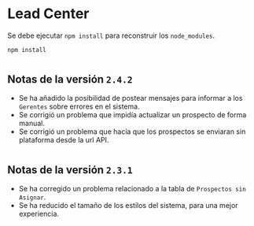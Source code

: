 # Lead Center

Se debe ejecutar ```npm install``` para reconstruir los ```node_modules```.

```bash
npm install
```

#

## Notas de la versión ```2.4.2```
* Se ha añadido la posibilidad de postear mensajes para informar a los ```Gerentes``` sobre errores en el sistema.
* Se corrigió un problema que impidía actualizar un prospecto de forma manual.
* Se corrigió un problema que hacía que los prospectos se enviaran sin plataforma desde la url API.

#

## Notas de la versión ```2.3.1```
* Se ha corregido un problema relacionado a la tabla de ```Prospectos sin Asignar```.
* Se ha reducido el tamaño de los estilos del sistema, para una mejor experiencia.